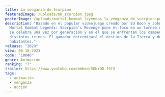 ```yaml
---
title: La venganza de Scorpion
featuredImage: /uploads/mk_scorpion.jpeg
posterImage: /uploads/mortal_kombat_leyendas_la_venganza_de_scorpion-poster.jpg
description: "Basado en el popular videojuego creado por Ed Boon y John Tovias,
  Mortal Kombat Legends: Scorpion’s Revenge pone el foco en un torneo único que
  se celebra una vez por generación y en el que se enfrentan los campeones de
  distintos reinos. El ganador determinará el destino de la Tierra y de sus
  habitantes."
release: "2020"
view: 06-18-2021
code: "10046"
genre: Animación
ranking: "7"
trailer: https://www.youtube.com/embed/SKNrO8-f9fU
tags:
  - animación
  - venganza
  - acción
---
```

